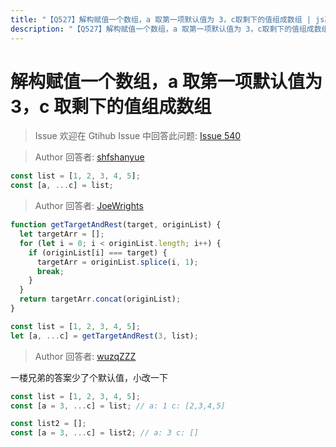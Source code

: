 ```yaml
---
title: "【Q527】解构赋值一个数组，a 取第一项默认值为 3，c取剩下的值组成数组 | js高频面试题"
description: "【Q527】解构赋值一个数组，a 取第一项默认值为 3，c取剩下的值组成数组 字节跳动面试题、阿里腾讯面试题、美团小米面试题。"
---
```


# 解构赋值一个数组，a 取第一项默认值为 3，c 取剩下的值组成数组

> Issue
> 欢迎在 Gtihub Issue 中回答此问题: [Issue 540](https://github.com/shfshanyue/Daily-Question/issues/540)

> Author
> 回答者: [shfshanyue](https://github.com/shfshanyue)

```js
const list = [1, 2, 3, 4, 5];
const [a, ...c] = list;
```

> Author
> 回答者: [JoeWrights](https://github.com/JoeWrights)

```javascript
function getTargetAndRest(target, originList) {
  let targetArr = [];
  for (let i = 0; i < originList.length; i++) {
    if (originList[i] === target) {
      targetArr = originList.splice(i, 1);
      break;
    }
  }
  return targetArr.concat(originList);
}

const list = [1, 2, 3, 4, 5];
let [a, ...c] = getTargetAndRest(3, list);
```

> Author
> 回答者: [wuzqZZZ](https://github.com/wuzqZZZ)

一楼兄弟的答案少了个默认值，小改一下

```javascript
const list = [1, 2, 3, 4, 5];
const [a = 3, ...c] = list; // a: 1 c: [2,3,4,5]

const list2 = [];
const [a = 3, ...c] = list2; // a: 3 c: []
```

